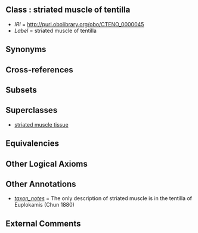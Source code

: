 
## Class : striated muscle of tentilla

 * *IRI* = http://purl.obolibrary.org/obo/CTENO_0000045
 * *Label* = striated muscle of tentilla

## Synonyms


## Cross-references


## Subsets


## Superclasses

 * [striated muscle tissue](../../UBERON/36/UBERON_0002036.md)

## Equivalencies


## Other Logical Axioms


## Other Annotations

 * *[taxon_notes](../../UBPROP/08/UBPROP_0000008.md)* = The only description of striated muscle is in the tentilla of Euplokamis (Chun 1880)

## External Comments

